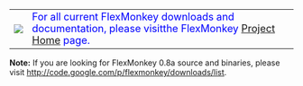 <table width='50%' border='0'>
<tr><td><img src='http://flexmonkey.googlecode.com/svn/tags/FlexMonkey-0.8a/FlexMonkey/docs/images/flexmonkey.jpg' /></td><td><font color='blue' size='4'>For all current FlexMonkey downloads and documentation, please visitthe FlexMonkey <a href='http://flexmonkey.gorillalogic.com'>Project Home</a> page.</font></td></tr>
</table>

**Note:** If you are looking for FlexMonkey 0.8a source and binaries, please visit http://code.google.com/p/flexmonkey/downloads/list.